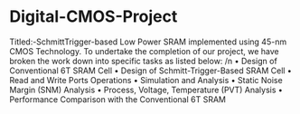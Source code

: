 # Digital-CMOS-Project

Titled:-SchmittTrigger-based Low Power SRAM implemented using 45-nm CMOS Technology. To undertake the completion of our project, we have broken the work
down into specific tasks as listed below:
/n • Design of Conventional 6T SRAM Cell
• Design of Schmitt-Trigger-Based SRAM Cell
• Read and Write Ports Operations
• Simulation and Analysis
• Static Noise Margin (SNM) Analysis
• Process, Voltage, Temperature (PVT) Analysis
• Performance Comparison with the Conventional 6T SRAM
